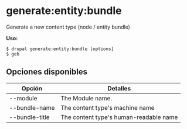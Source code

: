 # generate:entity:bundle
Generate a new content type (node / entity bundle)

**Uso:**
```
$ drupal generate:entity:bundle [options]
$ geb  
```

## Opciones disponibles
Opción | Detalles
-------|-------------
--module | The Module name.
--bundle-name | The content type's machine name
--bundle-title | The content type's human-readable name
